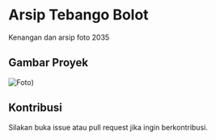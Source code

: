 # Arsip Tebango Bolot

Kenangan dan arsip foto 2035
## Gambar Proyek

![Foto]([https://github.com/tebango/Foto_tebango/blob/main/IMG-20250614-WA0013.jpg?raw=true]))

## Kontribusi

Silakan buka issue atau pull request jika ingin berkontribusi.
